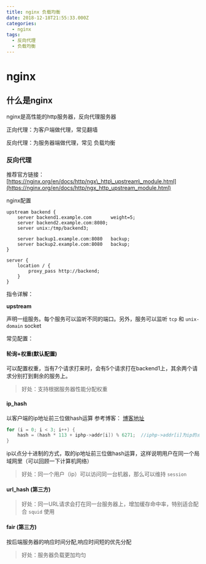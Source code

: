 ```yaml
---
title: nginx 负载均衡
date: 2018-12-18T21:55:33.000Z
categories:
  - nginx
tags:
  - 反向代理
  - 负载均衡
---
```


# nginx

## 什么是nginx

nginx是高性能的http服务器，反向代理服务器

正向代理：为客户端做代理，常见翻墙

反向代理：为服务器端做代理，常见 负载均衡

### 反向代理

推荐官方链接：[https://nginx.org/en/docs/http/ngx\_http\_upstream\_module.html](https://nginx.org/en/docs/http/ngx_http_upstream_module.html)

nginx配置

```text
upstream backend {
    server backend1.example.com       weight=5;
    server backend2.example.com:8080;
    server unix:/tmp/backend3;

    server backup1.example.com:8080   backup;
    server backup2.example.com:8080   backup;
}

server {
    location / {
        proxy_pass http://backend;
    }
}
```

指令详解：

**upstream**

声明一组服务。每个服务可以监听不同的端口。另外，服务可以监听 `tcp` 和 `unix-domain` socket

常见配置：

#### 轮询+权重\(默认配置\)

可以配置权重，当有7个请求打来时，会有5个请求打在backend1上，其余两个请求分别打到剩余的服务上。

> 好处：支持根据服务器性能分配权重

#### ip\_hash

以客户端的ip地址前三位做hash运算 参考博客： [博客地址](https://www.cnblogs.com/xiaohuo/archive/2012/08/13/2636468.html)

```cpp
for (i = 0; i < 3; i++) {  
    hash = (hash * 113 + iphp->addr[i]) % 6271;  //iphp->addr[i]为ip的点分十进制法的第i段
}
```

ip以点分十进制的方式，取的ip地址前三位做hash运算，这样说明用户在同一个局域网里（可以回顾一下计算机网络）

> 好处：同一个用户（ip）可以访问同一台机器，那么可以维持 `session`

#### url\_hash \(第三方\)

> 好处：同一URL请求会打在同一台服务器上，增加缓存命中率，特别适合配合 `squid` 使用

#### fair \(第三方\)

按后端服务器的响应时间分配,响应时间短的优先分配

> 好处：服务器负载更加均匀

